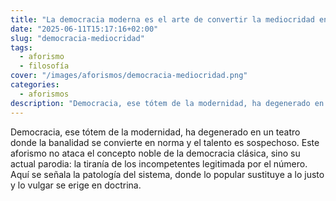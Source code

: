 ```yaml
---
title: "La democracia moderna es el arte de convertir la mediocridad en ley."
date: "2025-06-11T15:17:16+02:00"
slug: "democracia-mediocridad"
tags:
  - aforismo
  - filosofía
cover: "/images/aforismos/democracia-mediocridad.png"
categories:
  - aforismos
description: "Democracia, ese tótem de la modernidad, ha degenerado en un teatro donde la banalidad se convierte en norma y el talento es sospechoso. Este aforismo no ataca el concepto noble de la democracia clásica, sino su actual parodia: la tiranía de los incompetentes legitimada por el número. Aquí se señala la patología del sistema, donde lo popular sustituye a lo justo y lo vulgar se erige en doctrina."
---
```



 Democracia, ese tótem de la modernidad, ha degenerado en un teatro donde la banalidad se convierte en norma y el talento es sospechoso. Este aforismo no ataca el concepto noble de la democracia clásica, sino su actual parodia: la tiranía de los incompetentes legitimada por el número. Aquí se señala la patología del sistema, donde lo popular sustituye a lo justo y lo vulgar se erige en doctrina.
